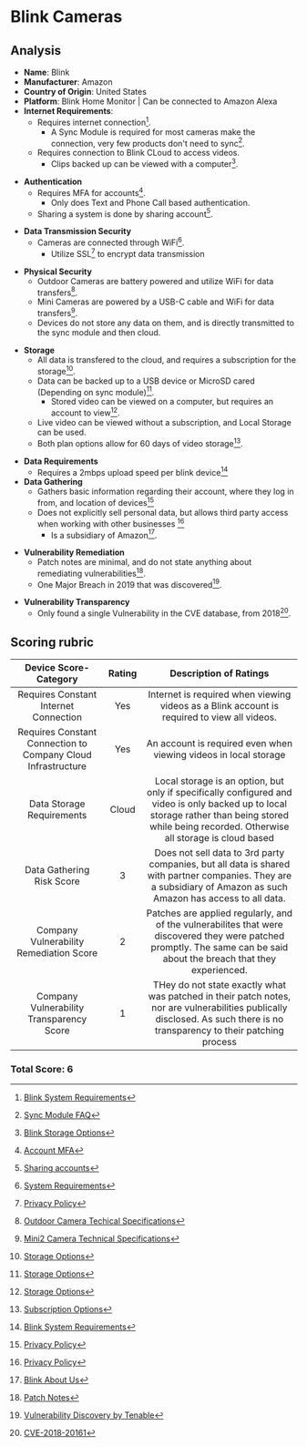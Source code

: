 # Blink Cameras
## Analysis
- **Name**: Blink
- **Manufacturer**: Amazon
- **Country of Origin**: United States
- **Platform**: Blink Home Monitor | Can be connected to Amazon Alexa
- **Internet Requirements**:
  - Requires internet connection[^1].
    - A Sync Module is required for most cameras make the connection, very few products don't need to sync[^2].
  - Requires connection to Blink CLoud to access videos.
    - Clips backed up can be viewed with a computer[^3].  
[^1]: [Blink System Requirements](https://support.blinkforhome.com/en_US/f-a-q/system-requirements)
[^2]: [Sync Module FAQ](https://support.blinkforhome.com/en_GB/f-a-q/sync-module-xr-faq)
[^3]: [Blink Storage Options](https://support.blinkforhome.com/en_US/using-your-camera/blink-storage-options)
- **Authentication**
  - Requires MFA for accounts[^4].
    - Only does Text and Phone Call based authentication.
  - Sharing a system is done by sharing account[^5].  
[^4]: [Account MFA](https://support.blinkforhome.com/en_US/account-and-login/multiple-factor-security)
[^5]: [Sharing accounts](https://support.blinkforhome.com/en_GB/managing-your-blink-account/how-to-manage-devices)
- **Data Transmission Security**
  - Cameras are connected through WiFi[^6].  
    - Utilize SSL[^7] to encrypt data transmission
[^6]: [System Requirements](https://support.blinkforhome.com/en_US/f-a-q/system-requirements)  
[^7]: [Privacy Policy](https://blinkforhome.com/privacy-policy)
- **Physical Security**
  - Outdoor Cameras are battery powered and utilize WiFi for data transfers[^8].
  - Mini Cameras are powered by a USB-C cable and WiFi for data transfers[^9].  
  - Devices do not store any data on them, and is directly transmitted to the sync module and then cloud. 
[^8]: [Outdoor Camera Techical Specifications](https://support.blinkforhome.com/en_GB/tech-specs-outdoor4/outdoor4-camera-tech-specs)
[^9]: [Mini2 Camera Technical Specifications](https://support.blinkforhome.com/en_GB/faq-mini-2/mini-2-faq)
- **Storage**
  - All data is transfered to the cloud, and requires a subscription for the storage[^10].
  - Data can be backed up to a USB device or MicroSD cared (Depending on sync module)[^10].
    - Stored video can be viewed on a computer, but requires an account to view[^10].  
  - Live video can be viewed without a subscription, and Local Storage can be used.
  - Both plan options allow for 60 days of video storage[^11].  
[^10]: [Storage Options](https://support.blinkforhome.com/en_US/using-your-camera/blink-storage-options)
[^11]: [Subscription Options](https://support.blinkforhome.com/en_GB/subscriptions-faq/subscription-faq)
- **Data Requirements**
  - Requires a 2mbps upload speed per blink device[^1]
- **Data Gathering**
  - Gathers basic information regarding their account, where they log in from, and location of devices[^7]
  - Does not explicitly sell personal data, but allows third party access when working with other businesses [^7]
    - Is a subsidiary of Amazon[^12].
[^12]: [Blink About Us](https://blinkforhome.com/about-us)
- **Vulnerability Remediation**
  - Patch notes are minimal, and do not state anything about remediating vulnerabilities[^13]. 
  - One Major Breach in 2019 that was discovered[^14].  
[^13]: [Patch Notes](https://support.blinkforhome.com/en_GB/security-and-app-updates/2016136)
[^14]: [Vulnerability Discovery by Tenable](https://investors.tenable.com/news-releases/news-release-details/tenable-research-finds-new-vulnerabilities-popular-blink-smart)
- **Vulnerability Transparency**
  - Only found a single Vulnerability in the CVE database, from 2018[^15].
[^15]: [CVE-2018-20161](https://nvd.nist.gov/vuln/detail/CVE-2018-20161)

## Scoring rubric
| Device Score-Category |  Rating | Description of Ratings | 
| :---: | :---: | :---: | 
| Requires Constant Internet Connection | Yes | Internet is required when viewing videos as a Blink account is required to view all videos. |
| Requires Constant Connection to Company Cloud Infrastructure | Yes | An account is required even when viewing videos in local storage |
| Data Storage Requirements | Cloud | Local storage is an option, but only if specifically configured and video is only backed up to local storage rather than being stored while being recorded.  Otherwise all storage is cloud based |
| Data Gathering Risk Score | 3 | Does not sell data to 3rd party companies, but all data is shared with partner companies.  They are a subsidiary of Amazon as such Amazon has access to all data. |
| Company Vulnerability Remediation Score | 2 | Patches are applied regularly, and of the vulnerabilites that were discovered they were patched promptly.  The same can be said about the breach that they experienced. |
| Company Vulnerability Transparency Score | 1 | THey do not state exactly what was patched in their patch notes, nor are vulnerabilities publically disclosed.  As such there is no transparency to their patching process | 

### Total Score: 6
